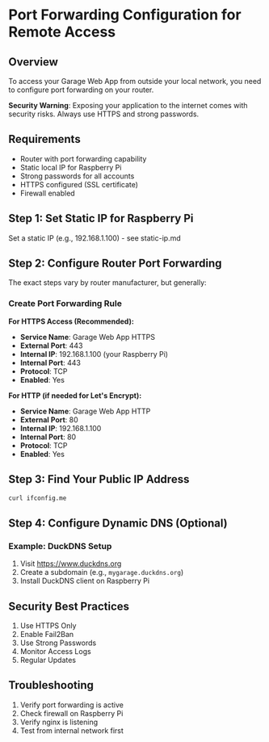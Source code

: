 # Port Forwarding Configuration for Remote Access

## Overview

To access your Garage Web App from outside your local network, you need to configure port forwarding on your router.

**Security Warning**: Exposing your application to the internet comes with security risks. Always use HTTPS and strong passwords.

## Requirements

- Router with port forwarding capability
- Static local IP for Raspberry Pi
- Strong passwords for all accounts
- HTTPS configured (SSL certificate)
- Firewall enabled

## Step 1: Set Static IP for Raspberry Pi

Set a static IP (e.g., 192.168.1.100) - see static-ip.md

## Step 2: Configure Router Port Forwarding

The exact steps vary by router manufacturer, but generally:

### Create Port Forwarding Rule

**For HTTPS Access (Recommended):**

- **Service Name**: Garage Web App HTTPS
- **External Port**: 443
- **Internal IP**: 192.168.1.100 (your Raspberry Pi)
- **Internal Port**: 443
- **Protocol**: TCP
- **Enabled**: Yes

**For HTTP (if needed for Let's Encrypt):**

- **Service Name**: Garage Web App HTTP
- **External Port**: 80
- **Internal IP**: 192.168.1.100
- **Internal Port**: 80
- **Protocol**: TCP
- **Enabled**: Yes

## Step 3: Find Your Public IP Address

```bash
curl ifconfig.me
```

## Step 4: Configure Dynamic DNS (Optional)

### Example: DuckDNS Setup

1. Visit https://www.duckdns.org
2. Create a subdomain (e.g., `mygarage.duckdns.org`)
3. Install DuckDNS client on Raspberry Pi

## Security Best Practices

1. Use HTTPS Only
2. Enable Fail2Ban
3. Use Strong Passwords
4. Monitor Access Logs
5. Regular Updates

## Troubleshooting

1. Verify port forwarding is active
2. Check firewall on Raspberry Pi
3. Verify nginx is listening
4. Test from internal network first
